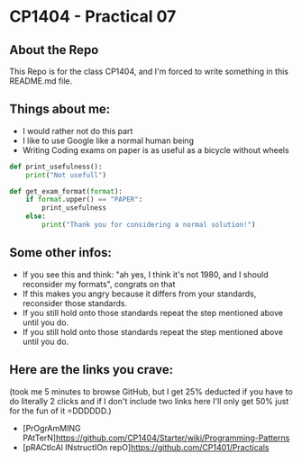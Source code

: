 # CP1404 - Practical 07

## About the Repo
This Repo is for the class CP1404, and I'm forced to write something in this README.md file.

## Things about me:
- I would rather not do this part
- I like to use Google like a normal human being
- Writing Coding exams on paper is as useful as a bicycle without wheels

```Python
def print_usefulness():
    print("Not usefull")

def get_exam_format(format):
    if format.upper() == "PAPER":
        print_usefulness
    else:
        print("Thank you for considering a normal solution!")
```

## Some other infos:
- If you see this and think: "ah yes, I think it's not 1980, and I should reconsider my formats", congrats on that
- If this makes you angry because it differs from your standards, reconsider those standards.
- If you still hold onto those standards repeat the step mentioned above until you do.
- If you still hold onto those standards repeat the step mentioned above until you do.

## Here are the links you crave:
(took me 5 minutes to browse GitHub, but I get 25% deducted if you have to do literally 2 clicks and if I don't include two links here I'll only get 50% just for the fun of it =DDDDDD.)
- [PrOgrAmMING PAtTerN]https://github.com/CP1404/Starter/wiki/Programming-Patterns
- [pRACtIcAl INstructIOn repO]https://github.com/CP1401/Practicals